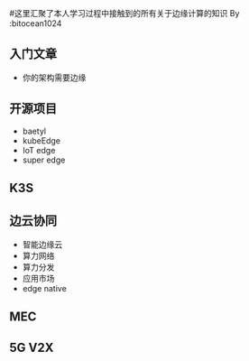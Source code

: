 #这里汇聚了本人学习过程中接触到的所有关于边缘计算的知识
By :bitocean1024


## 入门文章
* 你的架构需要边缘

## 开源项目
* baetyl
* kubeEdge
* IoT edge
* super edge

## K3S


## 边云协同
* 智能边缘云
* 算力网络
* 算力分发
* 应用市场
* edge native

## MEC
## 5G V2X
